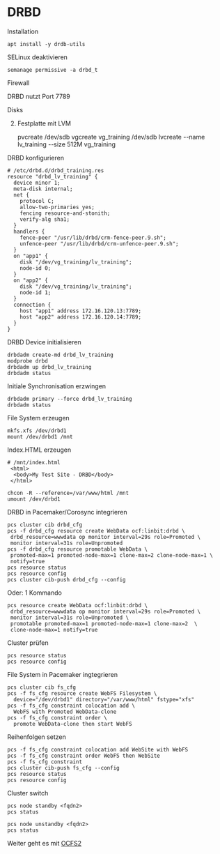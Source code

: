 # DRBD

Installation

    apt install -y drdb-utils

SELinux deaktivieren

    semanage permissive -a drbd_t

Firewall

DRBD nutzt Port 7789

Disks

2. Festplatte mit LVM

    pvcreate /dev/sdb
    vgcreate vg_training /dev/sdb
    lvcreate --name lv_training --size 512M vg_training

DRBD konfigurieren

    # /etc/drbd.d/drbd_training.res
    resource "drbd_lv_training" {
      device minor 1;
      meta-disk internal;
      net {
        protocol C;
        allow-two-primaries yes;
        fencing resource-and-stonith;
        verify-alg sha1;
      }
      handlers {
        fence-peer "/usr/lib/drbd/crm-fence-peer.9.sh";
        unfence-peer "/usr/lib/drbd/crm-unfence-peer.9.sh";
      }
      on "app1" {
        disk "/dev/vg_training/lv_training";
        node-id 0;
      }
      on "app2" {
        disk "/dev/vg_training/lv_training";
        node-id 1;
      }
      connection {
        host "app1" address 172.16.120.13:7789;
        host "app2" address 172.16.120.14:7789;
      }
    }

DRBD Device initialisieren

    drbdadm create-md drbd_lv_training
    modprobe drbd
    drbdadm up drbd_lv_training
    drbdadm status

Initiale Synchronisation erzwingen

    drbdadm primary --force drbd_lv_training
    drbdadm status

File System erzeugen

    mkfs.xfs /dev/drbd1
    mount /dev/drbd1 /mnt

Index.HTML erzeugen

    # /mnt/index.html
     <html>
      <body>My Test Site - DRBD</body>
     </html>

    chcon -R --reference=/var/www/html /mnt
    umount /dev/drbd1

DRBD in Pacemaker/Corosync integrieren

    pcs cluster cib drbd_cfg
    pcs -f drbd_cfg resource create WebData ocf:linbit:drbd \
     drbd_resource=wwwdata op monitor interval=29s role=Promoted \
     monitor interval=31s role=Unpromoted
    pcs -f drbd_cfg resource promotable WebData \
     promoted-max=1 promoted-node-max=1 clone-max=2 clone-node-max=1 \
     notify=true
    pcs resource status
    pcs resource config
    pcs cluster cib-push drbd_cfg --config

Oder: 1 Kommando

    pcs resource create WebData ocf:linbit:drbd \
     drbd_resource=wwwdata op monitor interval=29s role=Promoted \
     monitor interval=31s role=Unpromoted \
     promotable promoted-max=1 promoted-node-max=1 clone-max=2  \
     clone-node-max=1 notify=true

Cluster prüfen

    pcs resource status
    pcs resource config

File System in Pacemaker ingtegrieren

    pcs cluster cib fs_cfg
    pcs -f fs_cfg resource create WebFS Filesystem \
      device="/dev/drbd1" directory="/var/www/html" fstype="xfs"
    pcs -f fs_cfg constraint colocation add \
      WebFS with Promoted WebData-clone
    pcs -f fs_cfg constraint order \
      promote WebData-clone then start WebFS

Reihenfolgen setzen

    pcs -f fs_cfg constraint colocation add WebSite with WebFS
    pcs -f fs_cfg constraint order WebFS then WebSite
    pcs -f fs_cfg constraint
    pcs cluster cib-push fs_cfg --config
    pcs resource status
    pcs resource config

Cluster switch

    pcs node standby <fqdn2>
    pcs status

    pcs node unstandby <fqdn2>
    pcs status

Weiter geht es mit [OCFS2](../09_OCFS2)
